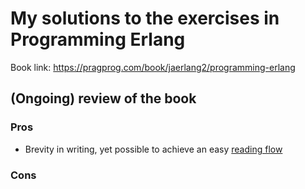 # My solutions to the exercises in Programming Erlang

Book link: https://pragprog.com/book/jaerlang2/programming-erlang

## (Ongoing) review of the book

### Pros

- Brevity in writing, yet possible to achieve an easy [reading flow](https://en.wikipedia.org/wiki/Flow_(psychology))

### Cons

